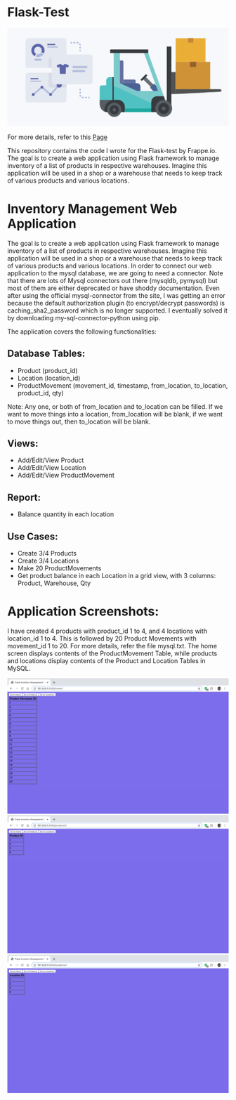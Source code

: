 # Flask-Test

![alt text](./images/inventory.png)

For more details, refer to this [Page](https://frappe.io/flask-test)

This repository contains the code I wrote for the Flask-test by Frappe.io. The goal is to create a web application using Flask framework to manage inventory of a list of products in respective warehouses. Imagine this application will be used in a shop or a warehouse that needs to keep track of various products and various locations. 

# Inventory Management Web Application

The goal is to create a web application using Flask framework to manage inventory of a list of products in respective warehouses. Imagine this application will be used in a shop or a warehouse that needs to keep track of various products and various locations. In order to connect our web application to the mysql database, we are going to need a connector. Note that there are lots of Mysql connectors out there (mysqldb, pymysql) but most of them are either deprecated or have shoddy documentation. Even after using the official mysql-connector from the site, I was getting an error because the default authorization plugin (to encrypt/decrypt passwords) is caching_sha2_password which is no longer supported. I eventually solved it by downloading my-sql-connector-python using pip. 

The application covers the following functionalities:

## Database Tables:

- Product (product_id)
- Location (location_id)
- ProductMovement (movement_id, timestamp, from_location, to_location, product_id, qty)

Note: Any one, or both of from_location and to_location can be filled. If we want to move things into a location, from_location will be blank, if we want to move things out, then to_location will be blank.

## Views:

- Add/Edit/View Product
- Add/Edit/View Location
- Add/Edit/View ProductMovement

## Report:
- Balance quantity in each location

## Use Cases:
- Create 3/4 Products
- Create 3/4 Locations
- Make 20 ProductMovements
- Get product balance in each Location in a grid view, with 3 columns: Product, Warehouse, Qty

# Application Screenshots:

I have created 4 products with product_id 1 to 4, and 4 locations with location_id 1 to 4. This is followed by 20 Product Movements with movement_id 1 to 20. For more details, refer the file mysql.txt. The home screen displays contents of the ProductMovement Table, while products and locations display contents of the Product and Location Tables in MySQL.

![alt text](./images/home.png)
![alt text](./images/products.png)
![alt text](./images/locations.png)




